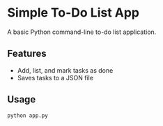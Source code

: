 # Simple To-Do List App

A basic Python command-line to-do list application.

## Features
- Add, list, and mark tasks as done
- Saves tasks to a JSON file

## Usage
```bash
python app.py
